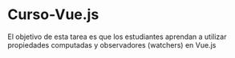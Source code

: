 # Curso-Vue.js
El objetivo de esta tarea es que los estudiantes aprendan a utilizar propiedades computadas y observadores (watchers) en Vue.js

